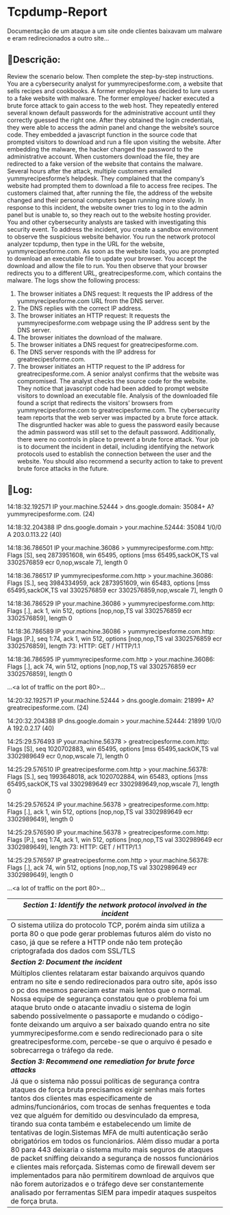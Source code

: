 # Tcpdump-Report
Documentação de um ataque a um site onde clientes baixavam um malware e eram redirecionados a outro site...

<h2>📜Descrição:</h2>

Review the scenario below. Then complete the step-by-step instructions.
You are a cybersecurity analyst for yummyrecipesforme.com, a website that sells
recipes and cookbooks. A former employee has decided to lure users to a fake
website with malware.
The former employee/ hacker executed a brute force attack to gain access to the
web host. They repeatedly entered several known default passwords for the
administrative account until they correctly guessed the right one. After they
obtained the login credentials, they were able to access the admin panel and
change the website’s source code. They embedded a javascript function in the
source code that prompted visitors to download and run a file upon visiting the
website. After embedding the malware, the hacker changed the password to the
administrative account. When customers download the file, they are redirected to
a fake version of the website that contains the malware.
Several hours after the attack, multiple customers emailed yummyrecipesforme’s
helpdesk. They complained that the company’s website had prompted them to
download a file to access free recipes. The customers claimed that, after running
the file, the address of the website changed and their personal computers began
running more slowly.
In response to this incident, the website owner tries to log in to the admin panel
but is unable to, so they reach out to the website hosting provider. You and other
cybersecurity analysts are tasked with investigating this security event.
To address the incident, you create a sandbox environment to observe the
suspicious website behavior. You run the network protocol analyzer tcpdump,
then type in the URL for the website, yummyrecipesforme.com. As soon as the
website loads, you are prompted to download an executable file to update your
browser. You accept the download and allow the file to run. You then observe that
your browser redirects you to a different URL, greatrecipesforme.com, which
contains the malware.
The logs show the following process:
1. The browser initiates a DNS request: It requests the IP address of the
yummyrecipesforme.com URL from the DNS server.
2. The DNS replies with the correct IP address.
3. The browser initiates an HTTP request: It requests the
yummyrecipesforme.com webpage using the IP address sent by the DNS
server.
4. The browser initiates the download of the malware.
5. The browser initiates a DNS request for greatrecipesforme.com.
6. The DNS server responds with the IP address for greatrecipesforme.com.
7. The browser initiates an HTTP request to the IP address for
greatrecipesforme.com.
A senior analyst confirms that the website was compromised. The analyst checks
the source code for the website. They notice that javascript code had been added
to prompt website visitors to download an executable file. Analysis of the
downloaded file found a script that redirects the visitors’ browsers from
yummyrecipesforme.com to greatrecipesforme.com.
The cybersecurity team reports that the web server was impacted by a brute force
attack. The disgruntled hacker was able to guess the password easily because
the admin password was still set to the default password. Additionally, there were
no controls in place to prevent a brute force attack.
Your job is to document the incident in detail, including identifying the network
protocols used to establish the connection between the user and the website.
You should also recommend a security action to take to prevent brute force
attacks in the future.

<h2>📝Log:</h2>

14:18:32.192571 IP your.machine.52444 > dns.google.domain: 35084+ A?
yummyrecipesforme.com. (24)

14:18:32.204388 IP dns.google.domain > your.machine.52444: 35084 1/0/0 A
203.0.113.22 (40)

14:18:36.786501 IP your.machine.36086 > yummyrecipesforme.com.http: Flags
[S], seq 2873951608, win 65495, options [mss 65495,sackOK,TS val 3302576859
ecr 0,nop,wscale 7], length 0

14:18:36.786517 IP yummyrecipesforme.com.http > your.machine.36086: Flags
[S.], seq 3984334959, ack 2873951609, win 65483, options [mss 65495,sackOK,TS
val 3302576859 ecr 3302576859,nop,wscale 7], length 0

14:18:36.786529 IP your.machine.36086 > yummyrecipesforme.com.http: Flags
[.], ack 1, win 512, options [nop,nop,TS val 3302576859 ecr 3302576859],
length 0

14:18:36.786589 IP your.machine.36086 > yummyrecipesforme.com.http: Flags
[P.], seq 1:74, ack 1, win 512, options [nop,nop,TS val 3302576859 ecr
3302576859], length 73: HTTP: GET / HTTP/1.1

14:18:36.786595 IP yummyrecipesforme.com.http > your.machine.36086: Flags
[.], ack 74, win 512, options [nop,nop,TS val 3302576859 ecr 3302576859],
length 0

…<a lot of traffic on the port 80>...

14:20:32.192571 IP your.machine.52444 > dns.google.domain: 21899+ A?
greatrecipesforme.com. (24)

14:20:32.204388 IP dns.google.domain > your.machine.52444: 21899 1/0/0 A
192.0.2.17 (40)

14:25:29.576493 IP your.machine.56378 > greatrecipesforme.com.http: Flags
[S], seq 1020702883, win 65495, options [mss 65495,sackOK,TS val 3302989649
ecr 0,nop,wscale 7], length 0

14:25:29.576510 IP greatrecipesforme.com.http > your.machine.56378: Flags
[S.], seq 1993648018, ack 1020702884, win 65483, options [mss 65495,sackOK,TS
val 3302989649 ecr 3302989649,nop,wscale 7], length 0

14:25:29.576524 IP your.machine.56378 > greatrecipesforme.com.http: Flags
[.], ack 1, win 512, options [nop,nop,TS val 3302989649 ecr 3302989649],
length 0

14:25:29.576590 IP your.machine.56378 > greatrecipesforme.com.http: Flags
[P.], seq 1:74, ack 1, win 512, options [nop,nop,TS val 3302989649 ecr
3302989649], length 73: HTTP: GET / HTTP/1.1

14:25:29.576597 IP greatrecipesforme.com.http > your.machine.56378: Flags
[.], ack 74, win 512, options [nop,nop,TS val 3302989649 ecr 3302989649],
length 0

…<a lot of traffic on the port 80>...







| ***Section 1: Identify the network protocol involved in the incident*** | 
| ----------------------------------------------------------------- |
|O sistema utiliza do protocolo TCP, porém ainda sim utiliza a porta 80 o que pode gerar problemas futuros além do visto no caso, já que se refere a HTTP onde não tem proteção criptografada dos dados com SSL/TLS|
|***Section 2: Document the incident***|
| Múltiplos clientes relataram estar baixando arquivos quando entram no site e sendo redirecionados para outro site, após isso o pc dos mesmos pareciam estar mais lentos que o normal. Nossa equipe de segurança constatou que o problema foi um ataque bruto onde o atacante invadiu o sistema de login sabendo possivelmente o passaporte e mudando o código-fonte deixando um arquivo a ser baixado quando entra no site yummyrecipesforme.com e sendo redirecionado para o site greatrecipesforme.com, percebe-se que o arquivo é pesado e sobrecarrega o tráfego da rede.|
|***Section 3: Recommend one remediation for brute force attacks***|
|Já que o sistema não possui políticas de segurança contra ataques de força bruta precisamos exigir senhas mais fortes tantos dos clientes mas especificamente de admins/funcionários, com trocas de senhas frequentes e toda vez que alguém for demitido ou desvinculado da empresa, tirando sua conta também e estabelecendo um limite de tentativas de login.Sistemas MFA de multi autenticação serão obrigatórios em todos os funcionários. Além disso mudar a porta 80 para 443 deixaria o sistema muito mais seguros de ataques de packet sniffing deixando a segurança de nossos funcionários e clientes mais reforçada. Sistemas como de firewall devem ser implementados para não permitirem download de arquivos que não forem autorizados e o tráfego deve ser constantemente analisado por ferramentas SIEM para impedir ataques suspeitos de força bruta.|
